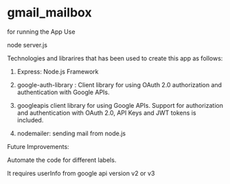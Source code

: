 # gmail_mailbox

for running the App Use

node server.js

Technologies and librarires that has been used to create this app as follows:

1) Express: Node.js Framework

2) google-auth-library : Client library for using OAuth 2.0 authorization and authentication with Google APIs.
   
3) googleapis client library for using Google APIs. Support for authorization and authentication with OAuth 2.0, API Keys and JWT tokens is included. 

4) nodemailer: sending mail from node.js

Future Improvements:

Automate the code for different labels.

It requires userInfo from google api version v2 or v3

